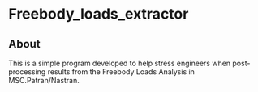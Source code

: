 # Freebody_loads_extractor

## About

This is a simple program developed to help stress engineers when post-processing results from the Freebody Loads Analysis in MSC.Patran/Nastran. 